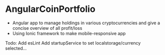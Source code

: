 # AngularCoinPortfolio

- Angular app to manage holdings in various cryptocurrencies and give a concise overview of all profit/loss
- Using Ionic framework to make mobile-responsive app

Todo:
Add esLint
Add startupService to set localstorage/currency selected...